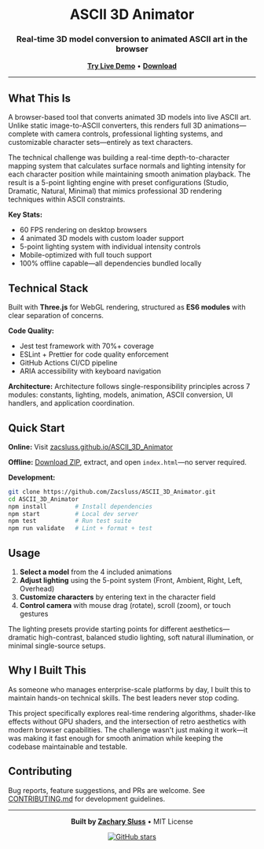 <div align="center">

# ASCII 3D Animator

### Real-time 3D model conversion to animated ASCII art in the browser

**[Try Live Demo](https://zacsluss.github.io/ASCII_3D_Animator)** • **[Download](https://github.com/Zacsluss/ASCII_3D_Animator/archive/refs/heads/main.zip)**

</div>

---

## What This Is

A browser-based tool that converts animated 3D models into live ASCII art. Unlike static image-to-ASCII converters, this renders full 3D animations—complete with camera controls, professional lighting systems, and customizable character sets—entirely as text characters.

The technical challenge was building a real-time depth-to-character mapping system that calculates surface normals and lighting intensity for each character position while maintaining smooth animation playback. The result is a 5-point lighting engine with preset configurations (Studio, Dramatic, Natural, Minimal) that mimics professional 3D rendering techniques within ASCII constraints.

**Key Stats:**
- 60 FPS rendering on desktop browsers
- 4 animated 3D models with custom loader support
- 5-point lighting system with individual intensity controls
- Mobile-optimized with full touch support
- 100% offline capable—all dependencies bundled locally

## Technical Stack

Built with **Three.js** for WebGL rendering, structured as **ES6 modules** with clear separation of concerns.

**Code Quality:**
- Jest test framework with 70%+ coverage
- ESLint + Prettier for code quality enforcement
- GitHub Actions CI/CD pipeline
- ARIA accessibility with keyboard navigation

**Architecture:**
Architecture follows single-responsibility principles across 7 modules: constants, lighting, models, animation, ASCII conversion, UI handlers, and application coordination.

## Quick Start

**Online:** Visit [zacsluss.github.io/ASCII_3D_Animator](https://zacsluss.github.io/ASCII_3D_Animator)

**Offline:** [Download ZIP](https://github.com/Zacsluss/ASCII_3D_Animator/archive/refs/heads/main.zip), extract, and open `index.html`—no server required.

**Development:**
```bash
git clone https://github.com/Zacsluss/ASCII_3D_Animator.git
cd ASCII_3D_Animator
npm install        # Install dependencies
npm start          # Local dev server
npm test           # Run test suite
npm run validate   # Lint + format + test
```

## Usage

1. **Select a model** from the 4 included animations
2. **Adjust lighting** using the 5-point system (Front, Ambient, Right, Left, Overhead)
3. **Customize characters** by entering text in the character field
4. **Control camera** with mouse drag (rotate), scroll (zoom), or touch gestures

The lighting presets provide starting points for different aesthetics—dramatic high-contrast, balanced studio lighting, soft natural illumination, or minimal single-source setups.

## Why I Built This

As someone who manages enterprise-scale platforms by day, I built this to maintain hands-on technical skills. The best leaders never stop coding.

This project specifically explores real-time rendering algorithms, shader-like effects without GPU shaders, and the intersection of retro aesthetics with modern browser capabilities. The challenge wasn't just making it work—it was making it fast enough for smooth animation while keeping the codebase maintainable and testable.

## Contributing

Bug reports, feature suggestions, and PRs are welcome. See [CONTRIBUTING.md](CONTRIBUTING.md) for development guidelines.

---

<div align="center">

**Built by [Zachary Sluss](https://github.com/Zacsluss)** • MIT License

[![GitHub stars](https://img.shields.io/github/stars/Zacsluss/ASCII_3D_Animator?style=social)](https://github.com/Zacsluss/ASCII_3D_Animator/stargazers)

</div>
